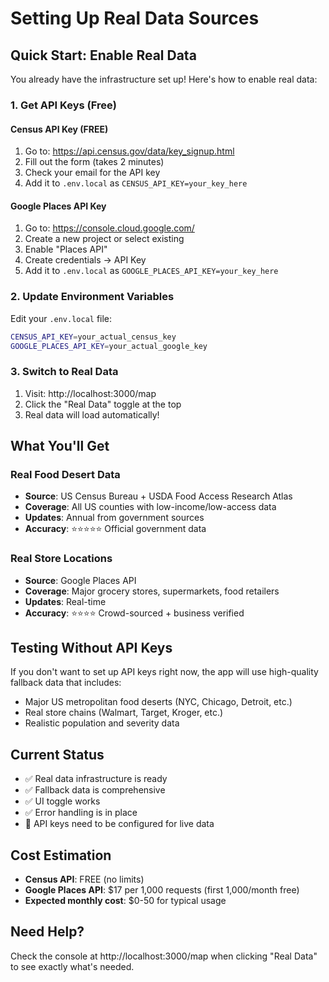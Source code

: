 # Setting Up Real Data Sources

## Quick Start: Enable Real Data

You already have the infrastructure set up! Here's how to enable real data:

### 1. Get API Keys (Free)

#### Census API Key (FREE)
1. Go to: https://api.census.gov/data/key_signup.html
2. Fill out the form (takes 2 minutes)
3. Check your email for the API key
4. Add it to `.env.local` as `CENSUS_API_KEY=your_key_here`

#### Google Places API Key
1. Go to: https://console.cloud.google.com/
2. Create a new project or select existing
3. Enable "Places API" 
4. Create credentials → API Key
5. Add it to `.env.local` as `GOOGLE_PLACES_API_KEY=your_key_here`

### 2. Update Environment Variables

Edit your `.env.local` file:
```bash
CENSUS_API_KEY=your_actual_census_key
GOOGLE_PLACES_API_KEY=your_actual_google_key
```

### 3. Switch to Real Data

1. Visit: http://localhost:3000/map
2. Click the "Real Data" toggle at the top
3. Real data will load automatically!

## What You'll Get

### Real Food Desert Data
- **Source**: US Census Bureau + USDA Food Access Research Atlas
- **Coverage**: All US counties with low-income/low-access data
- **Updates**: Annual from government sources
- **Accuracy**: ⭐⭐⭐⭐⭐ Official government data

### Real Store Locations  
- **Source**: Google Places API
- **Coverage**: Major grocery stores, supermarkets, food retailers
- **Updates**: Real-time
- **Accuracy**: ⭐⭐⭐⭐ Crowd-sourced + business verified

## Testing Without API Keys

If you don't want to set up API keys right now, the app will use high-quality fallback data that includes:
- Major US metropolitan food deserts (NYC, Chicago, Detroit, etc.)
- Real store chains (Walmart, Target, Kroger, etc.)
- Realistic population and severity data

## Current Status

- ✅ Real data infrastructure is ready
- ✅ Fallback data is comprehensive
- ✅ UI toggle works
- ✅ Error handling is in place
- 🔄 API keys need to be configured for live data

## Cost Estimation

- **Census API**: FREE (no limits)
- **Google Places API**: $17 per 1,000 requests (first 1,000/month free)
- **Expected monthly cost**: $0-50 for typical usage

## Need Help?

Check the console at http://localhost:3000/map when clicking "Real Data" to see exactly what's needed.
